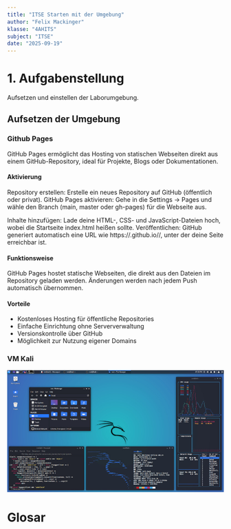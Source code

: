 ```yaml
---
title: "ITSE Starten mit der Umgebung"
author: "Felix Mackinger"
klasse: "4AHITS"
subject: "ITSE"
date: "2025-09-19"
---
```


# 1. Aufgabenstellung
Aufsetzen und einstellen der Laborumgebung.

## Aufsetzen der Umgebung

### Github Pages

GitHub Pages ermöglicht das Hosting von statischen Webseiten direkt aus einem GitHub-Repository, ideal für Projekte, Blogs oder Dokumentationen.

#### Aktivierung

Repository erstellen: Erstelle ein neues Repository auf GitHub (öffentlich oder privat).
GitHub Pages aktivieren: Gehe in die Settings → Pages und wähle den Branch (main, master oder gh-pages) für die Webseite aus.

Inhalte hinzufügen: Lade deine HTML-, CSS- und JavaScript-Dateien hoch, wobei die Startseite index.html heißen sollte.
Veröffentlichen: GitHub generiert automatisch eine URL wie https://<benutzername>.github.io/<repository>/, unter der deine Seite erreichbar ist.

#### Funktionsweise

GitHub Pages hostet statische Webseiten, die direkt aus den Dateien im Repository geladen werden. Änderungen werden nach jedem Push automatisch übernommen.

#### Vorteile

- Kostenloses Hosting für öffentliche Repositories
- Einfache Einrichtung ohne Serververwaltung
- Versionskontrolle über GitHub
- Möglichkeit zur Nutzung eigener Domains

### VM Kali

![Kali Linux](img/kali-desktop-xfce.jpg)


# Glosar
[](berichte/glossar.md)

